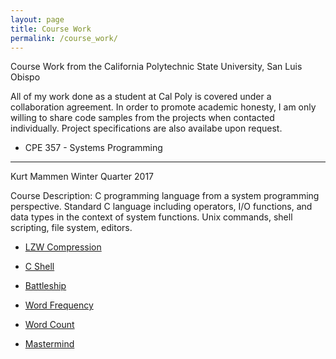 ```yaml
---
layout: page
title: Course Work
permalink: /course_work/
---
```


Course Work from the California Polytechnic State University, San Luis Obispo

All of my work done as a student at Cal Poly is covered under a collaboration agreement. 
In order to promote academic honesty, I am only willing to share code samples from the projects when contacted individually.
Project specifications are also availabe upon request.

* CPE 357 - Systems Programming
---------------------------------

Kurt Mammen Winter Quarter 2017

Course Description: C programming language from a system programming perspective. Standard C language including operators, I/O functions, and data types in the context of system functions. Unix commands, shell scripting, file system, editors.

- [LZW Compression](https://jonscott20.github.io/lzwcompression)

- [C Shell](https://jonscott20.github.io/cshell)

- [Battleship](https://jonscott20.github.io/battleship)

- [Word Frequency](https://jonscott20.github.io/wordfrequency)

- [Word Count](https://jonscott20.github.io/wordcount)

- [Mastermind](https://jonscott20.github.io/battleship)
